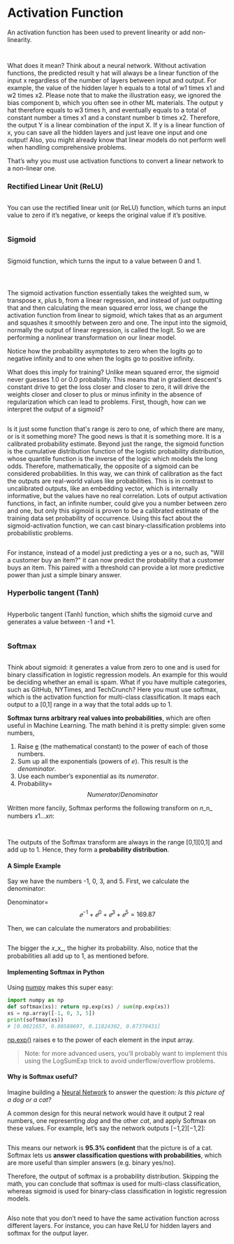 # Activation Function

An activation function has been used to prevent linearity or add non-linearity.

<figure><img src="../../.gitbook/assets/image (5).png" alt=""><figcaption></figcaption></figure>

<figure><img src="../../.gitbook/assets/image (26) (1).png" alt=""><figcaption></figcaption></figure>

What does it mean? Think about a neural network. Without activation functions, the predicted result y hat will always be a linear function of the input x regardless of the number of layers between input and output. For example, the value of the hidden layer h equals to a total of w1 times x1 and w2 times x2. Please note that to make the illustration easy, we ignored the bias component b, which you often see in other ML materials. The output y hat therefore equals to w3 times h, and eventually equals to a total of constant number a times x1 and a constant number b times x2. Therefore, the output Y is a linear combination of the input X. If y is a linear function of x, you can save all the hidden layers and just leave one input and one output! Also, you might already know that linear models do not perform well when handling comprehensive problems.

That’s why you must use activation functions to convert a linear network to a non-linear one.

### Rectified Linear Unit (ReLU)

<figure><img src="../../.gitbook/assets/image (27) (1).png" alt=""><figcaption></figcaption></figure>

You can use the rectified linear unit (or ReLU) function, which turns an input value to zero if it’s negative, or keeps the original value if it’s positive.

<figure><img src="../../.gitbook/assets/image (3).png" alt=""><figcaption></figcaption></figure>

### Sigmoid

<figure><img src="../../.gitbook/assets/image (28) (1).png" alt=""><figcaption></figcaption></figure>

Sigmoid function, which turns the input to a value between 0 and 1.

<figure><img src="../../.gitbook/assets/image.png" alt=""><figcaption></figcaption></figure>

<figure><img src="../../.gitbook/assets/image (1).png" alt=""><figcaption></figcaption></figure>

<figure><img src="../../.gitbook/assets/sig.png" alt=""><figcaption></figcaption></figure>

The sigmoid activation function essentially takes the weighted sum, w transpose x, plus b, from a linear regression, and instead of just outputting that and then calculating the mean squared error loss, we change the activation function from linear to sigmoid, which takes that as an argument and squashes it smoothly between zero and one. The input into the sigmoid, normally the output of linear regression, is called the logit. So we are performing a nonlinear transformation on our linear model.

Notice how the probability asymptotes to zero when the logits go to negative infinity and to one when the logits go to positive infinity.

What does this imply for training? Unlike mean squared error, the sigmoid never guesses 1.0 or 0.0 probability. This means that in gradient descent's constant drive to get the loss closer and closer to zero, it will drive the weights closer and closer to plus or minus infinity in the absence of regularization which can lead to problems. First, though, how can we interpret the output of a sigmoid?

<figure><img src="../../.gitbook/assets/sig2.png" alt=""><figcaption></figcaption></figure>

Is it just some function that's range is zero to one, of which there are many, or is it something more? The good news is that it is something more. It is a calibrated probability estimate. Beyond just the range, the sigmoid function is the cumulative distribution function of the logistic probability distribution, whose quantile function is the inverse of the logic which models the long odds. Therefore, mathematically, the opposite of a sigmoid can be considered probabilities. In this way, we can think of calibration as the fact the outputs are real-world values like probabilities. This is in contrast to uncalibrated outputs, like an embedding vector, which is internally informative, but the values have no real correlation. Lots of output activation functions, in fact, an infinite number, could give you a number between zero and one, but only this sigmoid is proven to be a calibrated estimate of the training data set probability of occurrence. Using this fact about the sigmoid-activation function, we can cast binary-classification problems into probabilistic problems.

<figure><img src="../../.gitbook/assets/sig3.png" alt=""><figcaption></figcaption></figure>

For instance, instead of a model just predicting a yes or a no, such as, "Will a customer buy an item?" it can now predict the probability that a customer buys an item. This paired with a threshold can provide a lot more predictive power than just a simple binary answer.

### Hyperbolic tangent (Tanh)

<figure><img src="../../.gitbook/assets/image (29) (1).png" alt=""><figcaption></figcaption></figure>

Hyperbolic tangent (Tanh) function, which shifts the sigmoid curve and generates a value between -1 and +1.

<figure><img src="../../.gitbook/assets/image (2).png" alt=""><figcaption></figcaption></figure>

### Softmax

<figure><img src="../../.gitbook/assets/image (30) (1).png" alt=""><figcaption></figcaption></figure>

Think about sigmoid: it generates a value from zero to one and is used for binary classification in logistic regression models. An example for this would be deciding whether an email is spam. What if you have multiple categories, such as GitHub, NYTimes, and TechCrunch? Here you must use softmax, which is the activation function for multi-class classification. It maps each output to a \[0,1] range in a way that the total adds up to 1.

**Softmax turns arbitrary real values into probabilities**, which are often useful in Machine Learning. The math behind it is pretty simple: given some numbers,

1. Raise [e](https://en.wikipedia.org/wiki/E\_\(mathematical\_constant\)) (the mathematical constant) to the power of each of those numbers.
2. Sum up all the exponentials (powers of _e_). This result is the _denominator_.
3. Use each number’s exponential as its _numerator_.
4. Probability= $${Numerator}/{Denominator}$$

Written more fancily, Softmax performs the following transform on 𝑛_n_ numbers 𝑥1…_xn_:

<figure><img src="../../.gitbook/assets/soft.png" alt=""><figcaption></figcaption></figure>

<figure><img src="../../.gitbook/assets/soft1.png" alt=""><figcaption></figcaption></figure>

The outputs of the Softmax transform are always in the range \[0,1]\[0,1] and add up to 1. Hence, they form a **probability distribution**.

#### **A Simple Example**

Say we have the numbers -1, 0, 3, and 5. First, we calculate the denominator:

Denominator= $$𝑒^{−1}+𝑒^0+𝑒^3+𝑒^5=169.87$$

Then, we can calculate the numerators and probabilities:

<figure><img src="../../.gitbook/assets/se.png" alt=""><figcaption></figcaption></figure>

The bigger the 𝑥_x_, the higher its probability. Also, notice that the probabilities all add up to 1, as mentioned before.

#### **Implementing Softmax in Python**

Using [numpy](https://www.numpy.org/) makes this super easy:

```python
import numpy as np
def softmax(xs): return np.exp(xs) / sum(np.exp(xs))
xs = np.array([-1, 0, 3, 5])
print(softmax(xs)) 
# [0.0021657, 0.00588697, 0.11824302, 0.87370431]
```

[np.exp()](https://docs.scipy.org/doc/numpy/reference/generated/numpy.exp.html) raises e to the power of each element in the input array.

> Note: for more advanced users, you’ll probably want to implement this using the LogSumExp trick to avoid underflow/overflow problems.

#### **Why is Softmax useful?**

Imagine building a [Neural Network](https://victorzhou.com/blog/intro-to-neural-networks/) to answer the question: _Is this picture of a dog or a cat?_

A common design for this neural network would have it output 2 real numbers, one representing _dog_ and the other _cat_, and apply Softmax on these values. For example, let’s say the network outputs \[−1,2]\[−1,2]:

<figure><img src="../../.gitbook/assets/s1.png" alt=""><figcaption></figcaption></figure>

This means our network is **95.3% confident** that the picture is of a cat. Softmax lets us **answer classification questions with probabilities**, which are more useful than simpler answers (e.g. binary yes/no).

Therefore, the output of softmax is a probability distribution. Skipping the math, you can conclude that softmax is used for multi-class classification, whereas sigmoid is used for binary-class classification in logistic regression models.

<figure><img src="../../.gitbook/assets/sf.png" alt=""><figcaption></figcaption></figure>

Also note that you don’t need to have the same activation function across different layers. For instance, you can have ReLU for hidden layers and softmax for the output layer.
